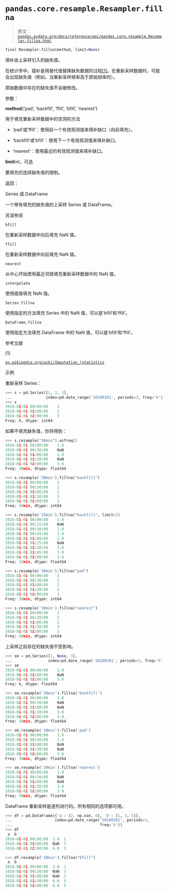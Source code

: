 # `pandas.core.resample.Resampler.fillna`

> 原文：[`pandas.pydata.org/docs/reference/api/pandas.core.resample.Resampler.fillna.html`](https://pandas.pydata.org/docs/reference/api/pandas.core.resample.Resampler.fillna.html)

```py
final Resampler.fillna(method, limit=None)
```

填补由上采样引入的缺失值。

在统计学中，插补是用替代值替换缺失数据的过程[[1]](#r26d0aea2a9b7-1)。在重新采样数据时，可能会出现缺失值（例如，当重新采样频率高于原始频率时）。

原始数据中存在的缺失值不会被修改。

参数：

**method**{‘pad’, ‘backfill’, ‘ffill’, ‘bfill’, ‘nearest’}

用于填充重新采样数据中的空洞的方法

+   ‘pad’或‘ffill’：使用前一个有效观测值来填补缺口（向前填充）。

+   ‘backfill’或‘bfill’：使用下一个有效观测值来填补缺口。

+   ‘nearest’：使用最近的有效观测值来填补缺口。

**limit**int，可选

要填充的连续缺失值的限制。

返回：

Series 或 DataFrame

一个带有填充的缺失值的上采样 Series 或 DataFrame。

另请参阅

`bfill`

在重新采样数据中向后填充 NaN 值。

`ffill`

在重新采样数据中向前填充 NaN 值。

`nearest`

从中心开始使用最近邻居填充重新采样数据中的 NaN 值。

`interpolate`

使用插值填充 NaN 值。

`Series.fillna`

使用指定的方法填充 Series 中的 NaN 值，可以是‘bfill’和‘ffill’。

`DataFrame.fillna`

使用指定方法填充 DataFrame 中的 NaN 值，可以是‘bfill’和‘ffill’。

参考文献

[1]

[`en.wikipedia.org/wiki/Imputation_(statistics`](https://en.wikipedia.org/wiki/Imputation_(statistics))

示例

重新采样 Series：

```py
>>> s = pd.Series([1, 2, 3],
...               index=pd.date_range('20180101', periods=3, freq='h'))
>>> s
2018-01-01 00:00:00    1
2018-01-01 01:00:00    2
2018-01-01 02:00:00    3
Freq: h, dtype: int64 
```

如果不填充缺失值，你将得到：

```py
>>> s.resample("30min").asfreq()
2018-01-01 00:00:00    1.0
2018-01-01 00:30:00    NaN
2018-01-01 01:00:00    2.0
2018-01-01 01:30:00    NaN
2018-01-01 02:00:00    3.0
Freq: 30min, dtype: float64 
```

```py
>>> s.resample('30min').fillna("backfill")
2018-01-01 00:00:00    1
2018-01-01 00:30:00    2
2018-01-01 01:00:00    2
2018-01-01 01:30:00    3
2018-01-01 02:00:00    3
Freq: 30min, dtype: int64 
```

```py
>>> s.resample('15min').fillna("backfill", limit=2)
2018-01-01 00:00:00    1.0
2018-01-01 00:15:00    NaN
2018-01-01 00:30:00    2.0
2018-01-01 00:45:00    2.0
2018-01-01 01:00:00    2.0
2018-01-01 01:15:00    NaN
2018-01-01 01:30:00    3.0
2018-01-01 01:45:00    3.0
2018-01-01 02:00:00    3.0
Freq: 15min, dtype: float64 
```

```py
>>> s.resample('30min').fillna("pad")
2018-01-01 00:00:00    1
2018-01-01 00:30:00    1
2018-01-01 01:00:00    2
2018-01-01 01:30:00    2
2018-01-01 02:00:00    3
Freq: 30min, dtype: int64 
```

```py
>>> s.resample('30min').fillna("nearest")
2018-01-01 00:00:00    1
2018-01-01 00:30:00    2
2018-01-01 01:00:00    2
2018-01-01 01:30:00    3
2018-01-01 02:00:00    3
Freq: 30min, dtype: int64 
```

上采样之前存在的缺失值不受影响。

```py
>>> sm = pd.Series([1, None, 3],
...                index=pd.date_range('20180101', periods=3, freq='h'))
>>> sm
2018-01-01 00:00:00    1.0
2018-01-01 01:00:00    NaN
2018-01-01 02:00:00    3.0
Freq: h, dtype: float64 
```

```py
>>> sm.resample('30min').fillna('backfill')
2018-01-01 00:00:00    1.0
2018-01-01 00:30:00    NaN
2018-01-01 01:00:00    NaN
2018-01-01 01:30:00    3.0
2018-01-01 02:00:00    3.0
Freq: 30min, dtype: float64 
```

```py
>>> sm.resample('30min').fillna('pad')
2018-01-01 00:00:00    1.0
2018-01-01 00:30:00    1.0
2018-01-01 01:00:00    NaN
2018-01-01 01:30:00    NaN
2018-01-01 02:00:00    3.0
Freq: 30min, dtype: float64 
```

```py
>>> sm.resample('30min').fillna('nearest')
2018-01-01 00:00:00    1.0
2018-01-01 00:30:00    NaN
2018-01-01 01:00:00    NaN
2018-01-01 01:30:00    3.0
2018-01-01 02:00:00    3.0
Freq: 30min, dtype: float64 
```

DataFrame 重新采样是逐列进行的。所有相同的选项都可用。

```py
>>> df = pd.DataFrame({'a': [2, np.nan, 6], 'b': [1, 3, 5]},
...                   index=pd.date_range('20180101', periods=3,
...                                       freq='h'))
>>> df
 a  b
2018-01-01 00:00:00  2.0  1
2018-01-01 01:00:00  NaN  3
2018-01-01 02:00:00  6.0  5 
```

```py
>>> df.resample('30min').fillna("bfill")
 a  b
2018-01-01 00:00:00  2.0  1
2018-01-01 00:30:00  NaN  3
2018-01-01 01:00:00  NaN  3
2018-01-01 01:30:00  6.0  5
2018-01-01 02:00:00  6.0  5 
```

